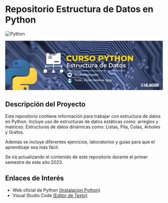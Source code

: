 # Repositorio Estructura de Datos en Python

![Python](https://img.shields.io/badge/Python-%23ffd600.svg?style=plastic&logo=Python&logoColor=343434)


<img src="./assets/cursoest-datos.png"/>

## Descripción del Proyecto

Este repositorio contiene información para trabajar con estructura de datos en Python. 
Incluye uso de estructuras de datos estáticas como: arreglos y matrices. Estructuras de datos dinámicas
como: Listas, Pila, Colas, Arboles y Grafos.

Además se incluye diferentes ejercicios, laboratorios y guias para que el aprendizaje sea más fácil.

Se irá actualizando el contenido de este repositorio durante el primer semestre de este año 2023.

## Enlaces de Interés

- Web oficial de Python [(Instalacion Python)][python]
- Visual Studio Code [(Editor de Texto)][vscode]

[python]: https://www.python.org/downloads/
[vscode]: https://code.visualstudio.com/download
